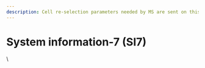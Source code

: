 ```yaml
---
description: Cell re-selection parameters needed by MS are sent on this SI.
---
```


# System information-7 (SI7)

\
